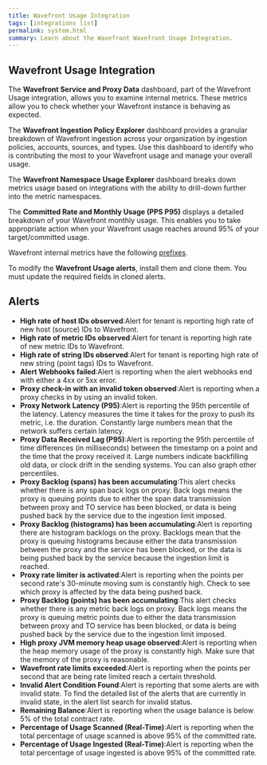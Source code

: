 ```yaml
---
title: Wavefront Usage Integration
tags: [integrations list]
permalink: system.html
summary: Learn about the Wavefront Wavefront Usage Integration.
---
```

## Wavefront Usage Integration

The **Wavefront Service and Proxy Data** dashboard, part of the Wavefront Usage integration, allows you to examine internal metrics. These metrics allow you to check whether your Wavefront instance is behaving as expected.

The **Wavefront Ingestion Policy Explorer** dashboard provides a granular breakdown of Wavefront ingestion across your organization by ingestion policies, accounts, sources, and types.
Use this dashboard to identify who is contributing the most to your Wavefront usage and manage your overall usage.

The **Wavefront Namespace Usage Explorer** dashboard breaks down metrics usage based on integrations with the ability to drill-down further into the metric namespaces.

The **Committed Rate and Monthly Usage (PPS P95)** displays a detailed breakdown of your Wavefront monthly usage. This enables you to take appropriate action when your Wavefront usage reaches around 95% of your target/committed usage.

Wavefront internal metrics have the following [prefixes](https://docs.wavefront.com/wavefront_monitoring.html#useful-internal-metrics-for-optimizing-performance).

To modify the **Wavefront Usage alerts**, install them and clone them. You must update the required fields in cloned alerts.




<h2>Alerts</h2>  <ul><li markdown="span"><b>High rate of host IDs observed</b>:Alert for tenant is reporting high rate of new host (source) IDs to Wavefront.</li><li markdown="span"><b>High rate of metric IDs observed</b>:Alert for tenant is reporting high rate of new metric IDs to Wavefront.</li><li markdown="span"><b>High rate of string IDs observed</b>:Alert for tenant is reporting high rate of new string (point tags) IDs to Wavefront.</li><li markdown="span"><b>Alert Webhooks failed</b>:Alert is reporting when the alert webhooks end with either a 4xx or 5xx error.</li><li markdown="span"><b>Proxy check-in with an invalid token observed</b>:Alert is reporting when a proxy checks in by using an invalid token.</li><li markdown="span"><b>Proxy Network Latency (P95)</b>:Alert is reporting the 95th percentile of the latency. Latency measures the time it takes for the proxy to push its metric, i.e. the duration. Constantly large numbers mean that the network suffers certain latency.</li><li markdown="span"><b>Proxy Data Received Lag (P95)</b>:Alert is reporting the 95th percentile of time differences (in milliseconds) between the timestamp on a point and the time that the proxy received it. Large numbers indicate backfilling old data, or clock drift in the sending systems. You can also graph other percentiles.</li><li markdown="span"><b>Proxy Backlog (spans) has been accumulating</b>:This alert checks whether there is any span back logs on proxy. Back logs means the proxy is queuing points due to either the span data transmission between proxy and TO service has been blocked, or data is being pushed back by the service due to the ingestion limit imposed.</li><li markdown="span"><b>Proxy Backlog (histograms) has been accumulating</b>:Alert is reporting there are histogram backlogs on the proxy. Backlogs mean that the proxy is queuing histograms because either the data transmission between the proxy and the service has been blocked, or the data is being pushed back by the service because the ingestion limit is reached.</li><li markdown="span"><b>Proxy rate limiter is activated</b>:Alert is reporting when the points per second rate's 30-minute moving sum is constantly high. Check to see which proxy is affected by the data being pushed back.</li><li markdown="span"><b>Proxy Backlog (points) has been accumulating</b>:This alert checks whether there is any metric back logs on proxy. Back logs means the proxy is queuing metric points due to either the data transmission between proxy and TO service has been blocked, or data is being pushed back by the service due to the ingestion limit imposed.</li><li markdown="span"><b>High proxy JVM memory heap usage observed</b>:Alert is reporting when the heap memory usage of the proxy is constantly high. Make sure that the memory of the proxy is reasonable.</li><li markdown="span"><b>Wavefront rate limits exceeded</b>:Alert is reporting when the points per second that are being rate limited reach a certain threshold.</li><li markdown="span"><b>Invalid Alert Condition Found</b>:Alert is reporting that some alerts are with invalid state. To find the detailed list of the alerts that are currently in invalid state, in the alert list search for invalid status.</li><li markdown="span"><b>Remaining Balance</b>:Alert is reporting when the usage balance is below 5% of the total contract rate.</li><li markdown="span"><b>Percentage of Usage Scanned (Real-Time)</b>:Alert is reporting when the total percentage of usage scanned is above 95% of the committed rate.</li><li markdown="span"><b>Percentage of Usage Ingested (Real-Time)</b>:Alert is reporting when the total percentage of usage ingested is above 95% of the committed rate.</li></ul>